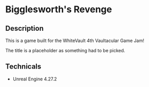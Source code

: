 # Bigglesworth's Revenge
## Description
This is a game built for the WhiteVault 4th Vaultacular Game Jam!

The title is a placeholder as something had to be picked.

## Technicals
- Unreal Engine 4.27.2
